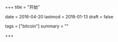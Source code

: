 +++
title = "开始"

date = 2016-04-20
lastmod = 2018-01-13
draft = false

tags = ["bitcoin"]
summary = ""

+++
